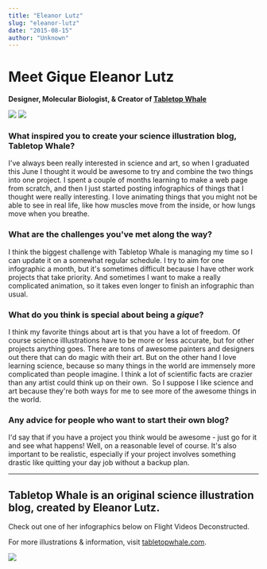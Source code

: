 ```yaml
---
title: "Eleanor Lutz"
slug: "eleanor-lutz"
date: "2015-08-15"
author: "Unknown"
---
```


# Meet Gique **Eleanor Lutz**

**Designer, Molecular Biologist, & Creator of [Tabletop Whale](http://www.tabletopwhale.com)**

![](/images/general/image-asset-1439669729427-MTUV8G80JJP0J37A74P2.jpeg?format=original) [![](/images/general/eleanor_lutz.jpg?format=original)](http://tabletopwhale.com/)

### **What inspired you to create your science illustration blog, Tabletop Whale?**

I've always been really interested in science and art, so when I graduated this June I thought it would be awesome to try and combine the two things into one project. I spent a couple of months learning to make a web page from scratch, and then I just started posting infographics of things that I thought were really interesting. I love animating things that you might not be able to see in real life, like how muscles move from the inside, or how lungs move when you breathe.

### **What are the challenges you've met along the way?**

I think the biggest challenge with Tabletop Whale is managing my time so I can update it on a somewhat regular schedule. I try to aim for one infographic a month, but it's sometimes difficult because I have other work projects that take priority. And sometimes I want to make a really complicated animation, so it takes even longer to finish an infographic than usual. 

### **What do you think is special about being a _gique_?**

I think my favorite things about art is that you have a lot of freedom. Of course science illlustrations have to be more or less accurate, but for other projects anything goes. There are tons of awesome painters and designers out there that can do magic with their art. But on the other hand I love learning science, because so many things in the world are immensely more complicated than people imagine. I think a lot of scientific facts are crazier than any artist could think up on their own.  So I suppose I like science and art because they're both ways for me to see more of the awesome things in the world.

### **Any advice for people who want to start their own blog?**

I'd say that if you have a project you think would be awesome - just go for it and see what happens! Well, on a reasonable level of course. It's also important to be realistic, especially if your project involves something drastic like quitting your day job without a backup plan. 

* * *

## Tabletop Whale is an original science illustration blog, created by Eleanor Lutz.

Check out one of her infographics below on Flight Videos Deconstructed.

For more illustrations & information, visit [tabletopwhale.com](http://tabletopwhale.com/).

[![](/images/general/09-29-14.gif?format=original)](http://tabletopwhale.com/index.html)